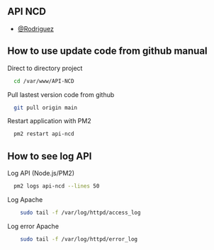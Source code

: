 ## API NCD

- [@Rodriguez](https://github.com/James-CPE/API-NCD)

## How to use update code from github manual

Direct to directory project

```bash
  cd /var/www/API-NCD
```

Pull lastest version code from github

```bash
  git pull origin main
```

Restart application with PM2

```bash
  pm2 restart api-ncd
```

## How to see log API

Log API (Node.js/PM2)

```bash
  pm2 logs api-ncd --lines 50
```

Log Apache

```bash
    sudo tail -f /var/log/httpd/access_log
```

Log error Apache
```bash
    sudo tail -f /var/log/httpd/error_log
```

